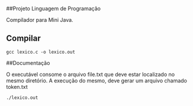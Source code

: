 ##Projeto Linguagem de Programação
 
Compilador para Mini Java.

## Compilar

```
gcc lexico.c -o lexico.out
```

##Documentação

O executável consome o arquivo file.txt que deve estar localizado no mesmo diretório. A execução do mesmo, deve gerar um arquivo chamado token.txt

```
./lexico.out
```
